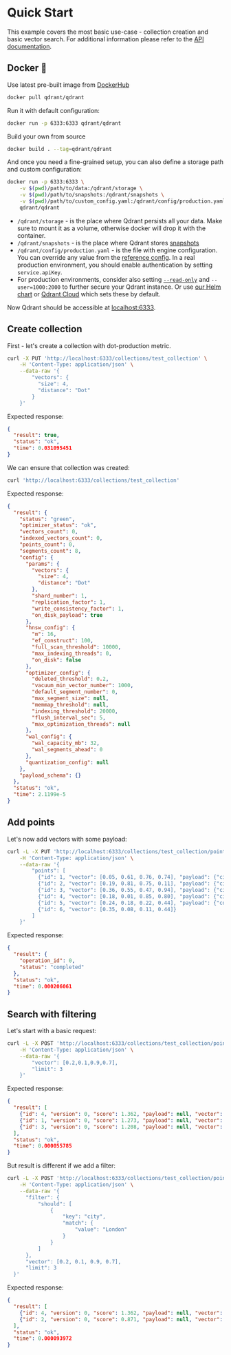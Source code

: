 # Quick Start

This example covers the most basic use-case - collection creation and basic vector search.
For additional information please refer to the [API documentation](https://api.qdrant.tech/).

## Docker 🐳

Use latest pre-built image from [DockerHub](https://hub.docker.com/r/qdrant/qdrant)

```bash
docker pull qdrant/qdrant
```

Run it with default configuration:

```bash
docker run -p 6333:6333 qdrant/qdrant
```

Build your own from source

```bash
docker build . --tag=qdrant/qdrant
```

And once you need a fine-grained setup, you can also define a storage path and custom configuration:

```bash
docker run -p 6333:6333 \
    -v $(pwd)/path/to/data:/qdrant/storage \
    -v $(pwd)/path/to/snapshots:/qdrant/snapshots \
    -v $(pwd)/path/to/custom_config.yaml:/qdrant/config/production.yaml \
    qdrant/qdrant
```

- `/qdrant/storage` - is the place where Qdrant persists all your data.
  Make sure to mount it as a volume, otherwise docker will drop it with the container.
- `/qdrant/snapshots` - is the place where Qdrant stores [snapshots](https://qdrant.tech/documentation/concepts/snapshots/)
- `/qdrant/config/production.yaml` - is the file with engine configuration. You can override any value from the [reference config](https://github.com/qdrant/qdrant/blob/master/config/config.yaml). In a real production environment, you should enable authentication by setting `service.apiKey`.
- For production environments, consider also setting [`--read-only`](https://docs.docker.com/reference/cli/docker/container/run/#read-only) and `--user=1000:2000` to further secure your Qdrant instance. Or use [our Helm chart](https://github.com/qdrant/qdrant-helm) or [Qdrant Cloud](https://qdrant.tech/documentation/cloud/) which sets these by default.

Now Qdrant should be accessible at [localhost:6333](http://localhost:6333/).

## Create collection

First - let's create a collection with dot-production metric.

```bash
curl -X PUT 'http://localhost:6333/collections/test_collection' \
    -H 'Content-Type: application/json' \
    --data-raw '{
        "vectors": {
          "size": 4,
          "distance": "Dot"
        }
    }'
```

Expected response:

```json
{
  "result": true,
  "status": "ok",
  "time": 0.031095451
}
```

We can ensure that collection was created:

```bash
curl 'http://localhost:6333/collections/test_collection'
```

Expected response:

```json
{
  "result": {
    "status": "green",
    "optimizer_status": "ok",
    "vectors_count": 0,
    "indexed_vectors_count": 0,
    "points_count": 0,
    "segments_count": 8,
    "config": {
      "params": {
        "vectors": {
          "size": 4,
          "distance": "Dot"
        },
        "shard_number": 1,
        "replication_factor": 1,
        "write_consistency_factor": 1,
        "on_disk_payload": true
      },
      "hnsw_config": {
        "m": 16,
        "ef_construct": 100,
        "full_scan_threshold": 10000,
        "max_indexing_threads": 0,
        "on_disk": false
      },
      "optimizer_config": {
        "deleted_threshold": 0.2,
        "vacuum_min_vector_number": 1000,
        "default_segment_number": 0,
        "max_segment_size": null,
        "memmap_threshold": null,
        "indexing_threshold": 20000,
        "flush_interval_sec": 5,
        "max_optimization_threads": null
      },
      "wal_config": {
        "wal_capacity_mb": 32,
        "wal_segments_ahead": 0
      },
      "quantization_config": null
    },
    "payload_schema": {}
  },
  "status": "ok",
  "time": 2.1199e-5
}
```

## Add points

Let's now add vectors with some payload:

```bash
curl -L -X PUT 'http://localhost:6333/collections/test_collection/points?wait=true' \
    -H 'Content-Type: application/json' \
    --data-raw '{
        "points": [
          {"id": 1, "vector": [0.05, 0.61, 0.76, 0.74], "payload": {"city": "Berlin"}},
          {"id": 2, "vector": [0.19, 0.81, 0.75, 0.11], "payload": {"city": ["Berlin", "London"] }},
          {"id": 3, "vector": [0.36, 0.55, 0.47, 0.94], "payload": {"city": ["Berlin", "Moscow"] }},
          {"id": 4, "vector": [0.18, 0.01, 0.85, 0.80], "payload": {"city": ["London", "Moscow"] }},
          {"id": 5, "vector": [0.24, 0.18, 0.22, 0.44], "payload": {"count": [0] }},
          {"id": 6, "vector": [0.35, 0.08, 0.11, 0.44]}
        ]
    }'
```

Expected response:

```json
{
  "result": {
    "operation_id": 0,
    "status": "completed"
  },
  "status": "ok",
  "time": 0.000206061
}
```

## Search with filtering

Let's start with a basic request:

```bash
curl -L -X POST 'http://localhost:6333/collections/test_collection/points/search' \
    -H 'Content-Type: application/json' \
    --data-raw '{
        "vector": [0.2,0.1,0.9,0.7],
        "limit": 3
    }'
```

Expected response:

```json
{
  "result": [
    {"id": 4, "version": 0, "score": 1.362, "payload": null, "vector": null},
    {"id": 1, "version": 0, "score": 1.273, "payload": null, "vector": null},
    {"id": 3, "version": 0, "score": 1.208, "payload": null, "vector": null}
  ],
  "status": "ok",
  "time": 0.000055785
}
```

But result is different if we add a filter:

```bash
curl -L -X POST 'http://localhost:6333/collections/test_collection/points/search' \
    -H 'Content-Type: application/json' \
    --data-raw '{
      "filter": {
          "should": [
              {
                  "key": "city",
                  "match": {
                      "value": "London"
                  }
              }
          ]
      },
      "vector": [0.2, 0.1, 0.9, 0.7],
      "limit": 3
  }'
```

Expected response:

```json
{
  "result": [
    {"id": 4, "version": 0, "score": 1.362, "payload": null, "vector": null},
    {"id": 2, "version": 0, "score": 0.871, "payload": null, "vector": null}
  ],
  "status": "ok",
  "time": 0.000093972
}
```
